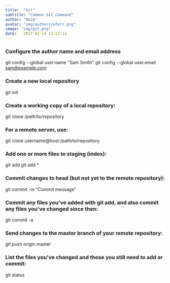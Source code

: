 ```yaml
---
title:  "Git"
subtitle: "Common Git Command"
author: "Naib"
avatar: "img/authors/wferr.png"
image: "img/git.png"
date:   2017-02-14 12:12:12
---
```


### Configure the author name and email address
git config --global user.name "Sam Smith"
git config --global user.email sam@example.com

### Create a new local repository
git init

### Create a working copy of a local repository:	
git clone /path/to/repository


### For a remote server, use:	
git clone username@host:/path/to/repository

### Add one or more files to staging (index):	
git add <filename>
git add *

### Commit changes to head (but not yet to the remote repository):	
git commit -m "Commit message"

### Commit any files you've added with git add, and also commit any files you've changed since then:	
git commit -a

### Send changes to the master branch of your remote repository:	
git push origin master

### List the files you've changed and those you still need to add or commit:	
git status